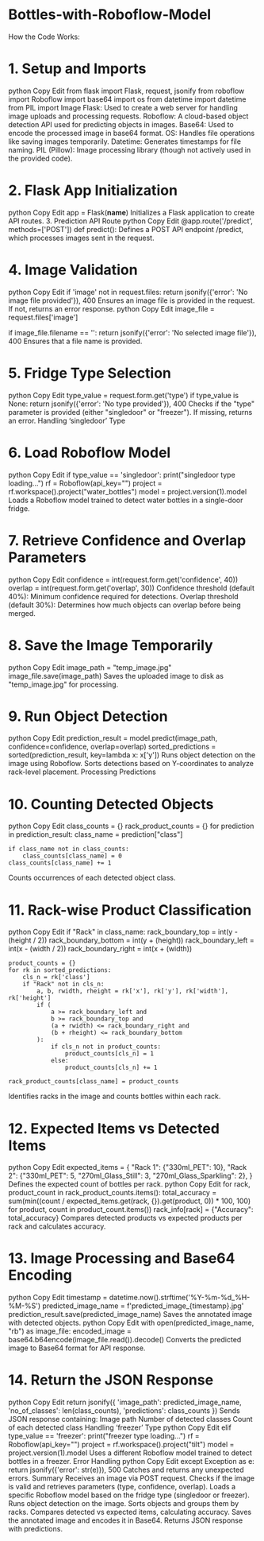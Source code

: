 # Bottles-with-Roboflow-Model
How the Code Works:
# 1. Setup and Imports
python
Copy
Edit
from flask import Flask, request, jsonify
from roboflow import Roboflow
import base64
import os
from datetime import datetime
from PIL import Image
Flask: Used to create a web server for handling image uploads and processing requests.
Roboflow: A cloud-based object detection API used for predicting objects in images.
Base64: Used to encode the processed image in base64 format.
OS: Handles file operations like saving images temporarily.
Datetime: Generates timestamps for file naming.
PIL (Pillow): Image processing library (though not actively used in the provided code).
# 2. Flask App Initialization
python
Copy
Edit
app = Flask(__name__)
Initializes a Flask application to create API routes.
3. Prediction API Route
python
Copy
Edit
@app.route('/predict', methods=['POST'])
def predict():
Defines a POST API endpoint /predict, which processes images sent in the request.
# 4. Image Validation
python
Copy
Edit
if 'image' not in request.files:
    return jsonify({'error': 'No image file provided'}), 400
Ensures an image file is provided in the request.
If not, returns an error response.
python
Copy
Edit
image_file = request.files['image']

if image_file.filename == '':
    return jsonify({'error': 'No selected image file'}), 400
Ensures that a file name is provided.
# 5. Fridge Type Selection
python
Copy
Edit
type_value = request.form.get('type')
if type_value is None:
    return jsonify({'error': 'No type provided'}), 400
Checks if the "type" parameter is provided (either "singledoor" or "freezer").
If missing, returns an error.
Handling ‘singledoor’ Type
# 6. Load Roboflow Model
python
Copy
Edit
if type_value == 'singledoor':
    print("singledoor type loading...")
    rf = Roboflow(api_key="")
    project = rf.workspace().project("water_bottles")
    model = project.version(1).model
Loads a Roboflow model trained to detect water bottles in a single-door fridge.
# 7. Retrieve Confidence and Overlap Parameters
python
Copy
Edit
confidence = int(request.form.get('confidence', 40))
overlap = int(request.form.get('overlap', 30))
Confidence threshold (default 40%): Minimum confidence required for detections.
Overlap threshold (default 30%): Determines how much objects can overlap before being merged.
# 8. Save the Image Temporarily
python
Copy
Edit
image_path = "temp_image.jpg"
image_file.save(image_path)
Saves the uploaded image to disk as "temp_image.jpg" for processing.
# 9. Run Object Detection
python
Copy
Edit
prediction_result = model.predict(image_path, confidence=confidence, overlap=overlap)
sorted_predictions = sorted(prediction_result, key=lambda x: x['y'])
Runs object detection on the image using Roboflow.
Sorts detections based on Y-coordinates to analyze rack-level placement.
Processing Predictions
# 10. Counting Detected Objects
python
Copy
Edit
class_counts = {}
rack_product_counts = {}
for prediction in prediction_result:
    class_name = prediction["class"]

    if class_name not in class_counts:
        class_counts[class_name] = 0
    class_counts[class_name] += 1
Counts occurrences of each detected object class.
# 11. Rack-wise Product Classification
python
Copy
Edit
if "Rack" in class_name:
    rack_boundary_top = int(y - (height / 2))
    rack_boundary_bottom = int(y + (height))
    rack_boundary_left = int(x - (width / 2))
    rack_boundary_right = int(x + (width))

    product_counts = {}
    for rk in sorted_predictions:
        cls_n = rk['class']
        if "Rack" not in cls_n:
            a, b, rwidth, rheight = rk['x'], rk['y'], rk['width'], rk['height']
            if (
                a >= rack_boundary_left and 
                b >= rack_boundary_top and 
                (a + rwidth) <= rack_boundary_right and 
                (b + rheight) <= rack_boundary_bottom
            ):
                if cls_n not in product_counts:
                    product_counts[cls_n] = 1
                else:
                    product_counts[cls_n] += 1

    rack_product_counts[class_name] = product_counts
Identifies racks in the image and counts bottles within each rack.
# 12. Expected Items vs Detected Items
python
Copy
Edit
expected_items = {
    "Rack 1": {"330ml_PET": 10},
    "Rack 2": {"330ml_PET": 5, "270ml_Glass_Still": 3, "270ml_Glass_Sparkling": 2},
}
Defines the expected count of bottles per rack.
python
Copy
Edit
for rack, product_count in rack_product_counts.items():
    total_accuracy = sum(min((count / expected_items.get(rack, {}).get(product, 0)) * 100, 100)
                         for product, count in product_count.items())
    rack_info[rack] = {"Accuracy": total_accuracy}
Compares detected products vs expected products per rack and calculates accuracy.
# 13. Image Processing and Base64 Encoding
python
Copy
Edit
timestamp = datetime.now().strftime('%Y-%m-%d_%H-%M-%S')
predicted_image_name = f'predicted_image_{timestamp}.jpg'
prediction_result.save(predicted_image_name)
Saves the annotated image with detected objects.
python
Copy
Edit
with open(predicted_image_name, "rb") as image_file:
    encoded_image = base64.b64encode(image_file.read()).decode()
Converts the predicted image to Base64 format for API response.
# 14. Return the JSON Response
python
Copy
Edit
return jsonify({
    'image_path': predicted_image_name, 
    'no_of_classes': len(class_counts), 
    'predictions': class_counts
})
Sends JSON response containing:
Image path
Number of detected classes
Count of each detected class
Handling ‘freezer’ Type
python
Copy
Edit
elif type_value == 'freezer':
    print("freezer type loading...")
    rf = Roboflow(api_key="")
    project = rf.workspace().project("tilt")
    model = project.version(1).model
Uses a different Roboflow model trained to detect bottles in a freezer.
Error Handling
python
Copy
Edit
except Exception as e:
    return jsonify({'error': str(e)}), 500
Catches and returns any unexpected errors.
Summary
Receives an image via POST request.
Checks if the image is valid and retrieves parameters (type, confidence, overlap).
Loads a specific Roboflow model based on the fridge type (singledoor or freezer).
Runs object detection on the image.
Sorts objects and groups them by racks.
Compares detected vs expected items, calculating accuracy.
Saves the annotated image and encodes it in Base64.
Returns JSON response with predictions.

